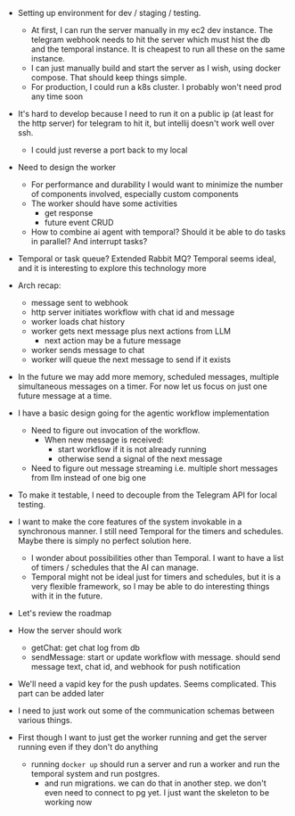 - Setting up environment for dev / staging / testing.
  - At first, I can run the server manually in my ec2 dev instance.
    The telegram webhook needs to hit the server which must hist the db and the temporal instance. It is cheapest to run all these on the same instance.
  - I can just manually build and start the server as I wish, using docker compose. That should keep things simple.
  - For production, I could run a k8s cluster. I probably won't need prod any time soon
- It\'s hard to develop because I need to run it on a public ip (at least for the http server) for telegram to hit it, but intellij doesn't work well over ssh.
  - I could just reverse a port back to my local
- Need to design the worker
  - For performance and durability I would want to minimize the number of components involved, especially custom components
  - The worker should have some activities
    - get response
    - future event CRUD
  - How to combine ai agent with temporal? Should it be able to do tasks in parallel? And interrupt tasks?
- Temporal or task queue? Extended Rabbit MQ? Temporal seems ideal, and it is interesting to explore this technology more
- Arch recap:
  - message sent to webhook
  - http server initiates workflow with chat id and message
  - worker loads chat history
  - worker gets next message plus next actions from LLM
    - next action may be a future message
  - worker sends message to chat
  - worker will queue the next message to send if it exists
- In the future we may add more memory, scheduled messages, multiple simultaneous messages on a timer. For now let us focus on just one future message at a time.
- I have a basic design going for the agentic workflow implementation
  - Need to figure out invocation of the workflow. 
    - When new message is received:
      - start workflow if it is not already running
      - otherwise send a signal of the next message
  - Need to figure out message streaming i.e. multiple short messages from llm instead of one big one

- To make it testable, I need to decouple from the Telegram API for local testing.
- I want to make the core features of the system invokable in a synchronous manner. I still need Temporal for
  the timers and schedules. Maybe there is simply no perfect solution here.
  - I wonder about possibilities other than Temporal. I want to have a list of timers / schedules that the AI can
    manage. 
  - Temporal might not be ideal just for timers and schedules, but it is a very flexible framework, so I may be able to
    do interesting things with it in the future.
- Let's review the roadmap
- How the server should work
  - getChat: get chat log from db
  - sendMessage: start or update workflow with message. should send message text, chat id, and webhook for push notification
- We'll need a vapid key for the push updates. Seems complicated. This part can be added later
- I need to just work out some of the communication schemas between various things. 
- First though I want to just get the worker running and get the server running even if they don't do anything
  - running `docker up` should run a server and run a worker and run the temporal system and run postgres.
    - and run migrations. we can do that in another step. we don't even need to connect to pg yet. I just want the 
      skeleton to be working now
